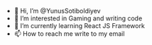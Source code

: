 - 👋 Hi, I’m @YunusSotiboldiyev
- 👀 I’m interested in Gaming and writing code
- 🌱 I’m currently learning React JS Framework
- 📫 How to reach me write to my email


<!---
YunusSotiboldiyev/YunusSotiboldiyev is a ✨ special ✨ repository because its `README.md` (this file) appears on your GitHub profile.
You can click the Preview link to take a look at your changes.
--->
